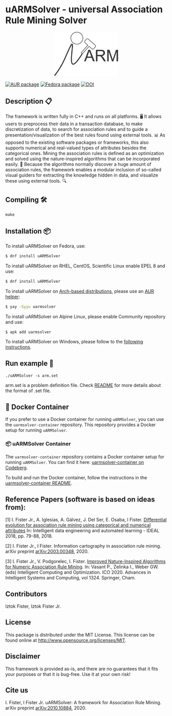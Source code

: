 # uARMSolver - universal Association Rule Mining Solver


<p align="center">
  <img width="200" src=".github/uARM.png">
</p>

[![AUR package](https://img.shields.io/aur/version/uarmsolver?color=blue&label=Arch%20Linux&logo=arch-linux)](https://aur.archlinux.org/packages/uarmsolver)
[![Fedora package](https://img.shields.io/fedora/v/uARMSolver?color=blue&label=Fedora%20Linux&logo=fedora)](https://src.fedoraproject.org/rpms/uARMSolver)
[![DOI](https://img.shields.io/badge/DOI-10.48550/arXiv.2010.10884-blue)](https://doi.org/10.48550/arXiv.2010.10884)

## Description 📋

The framework is written fully in C++ and runs on all platforms. 🖥️ It allows users to preprocess their data in a transaction database, to make discretization of data, to search for association rules and to guide a presentation/visualization of the best rules found using external tools. 📊 As opposed to the existing software packages or frameworks, this also supports numerical and real-valued types of attributes besides the categorical ones. Mining the association rules is defined as an optimization and solved using the nature-inspired algorithms that can be incorporated easily. 🌿 Because the algorithms normally discover a huge amount of association rules, the framework enables a modular inclusion of so-called visual guiders for extracting the knowledge hidden in data, and visualize these using external tools. 🔍

## Compiling 🛠️

    make

## Installation 📦

To install uARMSolver on Fedora, use:

```sh
$ dnf install uARMSolver
```
To install uARMSolver on RHEL, CentOS, Scientific Linux enable EPEL 8 and use:

```sh
$ dnf install uARMSolver
```
To install uARMSolver on [Arch-based distributions](https://wiki.archlinux.org/title/Arch-based_distributions#Active), please use an [AUR helper](https://wiki.archlinux.org/title/AUR_helpers):

```sh
$ yay -Syyu uarmsolver
```
To install uARMSolver on Alpine Linux, please enable Community repository and use:

```sh
$ apk add uarmsolver
```
To install uARMSolver on Windows, please follow to the [following instructions](WINDOWS_INSTALLATION.md).


## Run example 🚀

    ./uARMSolver -s arm.set

arm.set is a problem definition file. Check [README](bin/README.txt)
 for more details about the format of .set file.


## 🐳 Docker Container

If you prefer to use a Docker container for running `uARMSolver`, you can use the `uarmsolver-container` repository. This repository provides a Docker setup for running `uARMSolver`.

### 📦 uARMSolver Container

The `uarmsolver-container` repository contains a Docker container setup for running `uARMSolver`. You can find it here: [uarmsolver-container on Codeberg](https://codeberg.org/firefly-cpp/uarmsolver-container).

To build and run the Docker container, follow the instructions in the [uarmsolver-container README](https://codeberg.org/firefly-cpp/uarmsolver-container#readme).


## Reference Papers (software is based on ideas from):

[1] I. Fister Jr., A. Iglesias, A. Gálvez, J. Del Ser, E. Osaba, I Fister. [Differential evolution for association rule mining using categorical and numerical attributes](http://www.iztok-jr-fister.eu/static/publications/231.pdf) In: Intelligent data engineering and automated learning - IDEAL 2018, pp. 79-88, 2018.

[2] I. Fister Jr., I Fister. Information cartography in association rule mining. arXiv preprint [arXiv:2003.00348](https://arxiv.org/abs/2003.00348), 2020.

[3] I. Fister Jr., V. Podgorelec, I. Fister. [Improved Nature-Inspired Algorithms for Numeric Association Rule Mining](https://link.springer.com/chapter/10.1007/978-3-030-68154-8_19). In: Vasant P., Zelinka I., Weber GW. (eds) Intelligent Computing and Optimization. ICO 2020. Advances in Intelligent Systems and Computing, vol 1324. Springer, Cham.


## Contributors

Iztok Fister, Iztok Fister Jr.

## License

This package is distributed under the MIT License. This license can be found online at <http://www.opensource.org/licenses/MIT>.

## Disclaimer

This framework is provided as-is, and there are no guarantees that it fits your purposes or that it is bug-free. Use it at your own risk!

## Cite us

I. Fister, I Fister Jr. uARMSolver: A framework for Association Rule Mining. arXiv preprint [arXiv:2010.10884](https://arxiv.org/abs/2010.10884), 2020.
